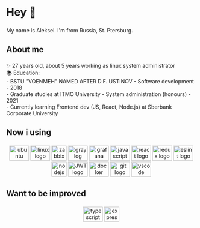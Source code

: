 <h1 align="left">Hey 👋</h1>

###

<p align="left">My name is Aleksei. I'm from Russia, St. Ptersburg.</p>

###

<h2 align="left">About me</h2>

###

<p align="left">✨ 27 years old, about 5 years working as linux system administrator<br>📚 Education:<br> - BSTU "VOENMEH" NAMED AFTER D.F. USTINOV - Software development - 2018<br>- Graduate studies at ITMO University - System administration (honours) - 2021<br>- Currently learning Frontend dev (JS, React, Node.js) at Sberbank Corporate University</p>

###

<h2 align="left">Now i using</h2>

###

<div align="center">
  <img src="https://cdn.jsdelivr.net/gh/devicons/devicon/icons/ubuntu/ubuntu-plain.svg" height="40" width="52" alt="ubuntu logo"  />
  <img src="https://cdn.jsdelivr.net/gh/devicons/devicon/icons/linux/linux-original.svg" height="40" width="52" alt="linux logo"  />
  <img src="https://www.vectorlogo.zone/logos/zabbix/zabbix-icon.svg" height="40" width="40" alt="zabbix logo"  />
  <img src="https://www.vectorlogo.zone/logos/graylog/graylog-icon.svg" height="40" width="52" alt="graylog logo"  />
  <img src="https://www.vectorlogo.zone/logos/grafana/grafana-icon.svg" height="40" width="52" alt="grafana logo"  />
  <img src="https://cdn.jsdelivr.net/gh/devicons/devicon/icons/javascript/javascript-original.svg" height="40" width="52" alt="javascript logo"  />
  <img src="https://cdn.jsdelivr.net/gh/devicons/devicon/icons/react/react-original.svg" height="40" width="52" alt="react logo"  />
  <img src="https://cdn.jsdelivr.net/gh/devicons/devicon/icons/redux/redux-original.svg" height="40" width="52" alt="redux logo"  />
  <img src="https://www.vectorlogo.zone/logos/eslint/eslint-icon.svg" height="40" width="52" alt="eslint logo"  />
  <img src="https://cdn.jsdelivr.net/gh/devicons/devicon/icons/nodejs/nodejs-original.svg" height="40" width="40" alt="nodejs logo"  />
  <img src="https://img.icons8.com/color/48/null/java-web-token.png" height="40" width="52" alt="JWT logo"  />
  <img src="https://cdn.jsdelivr.net/gh/devicons/devicon/icons/docker/docker-original.svg" height="40" width="52" alt="docker logo"  />
  <img src="https://cdn.jsdelivr.net/gh/devicons/devicon/icons/git/git-original.svg" height="40" width="52" alt="git logo"  />
  <img src="https://cdn.jsdelivr.net/gh/devicons/devicon/icons/vscode/vscode-original.svg" height="40" width="52" alt="vscode logo"  />
</div>

###

<h2 align="left">Want to be improved</h2>

###

<div align="center">
  <img src="https://cdn.jsdelivr.net/gh/devicons/devicon/icons/typescript/typescript-original.svg" height="40" width="52" alt="typescript logo"  />
  <img src="https://img.icons8.com/color/48/null/express-js.png" height="40" width="40" alt="express js logo"  />
</div>

